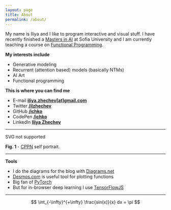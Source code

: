 ```yaml
---
layout: page
title: About
permalink: /about/
---
```


My name is Iliya and I like to program interactive and visual stuff. I have recently
finished a [Masters in AI](https://github.com/ichko/forward-model) at Sofia University
and I am currently teaching a course on [Functional Programming](https://github.com/ichko/fmi-fp-2020-21).

**My interests include**

- Generative modeling
- Recurrent (attention based) models (basically NTMs)
- AI Art
- Functional programming

**This is where you can find me**

- E-mail <b> <a href="#">iliya.zhechev[at]gmail.com</a></b>
- Twitter <b> <a href="https://twitter.com/ilzhechev">/ilzhechev</a></b>
- GitHub <b> <a href="https://github.com/ichko">/ichko</a></b>
- CodePen <b> <a href="https://codepen.io/ichko">/ichko</a></b>
- LinkedIn <b> <a href="https://www.linkedin.com/in/iliya-zhechev/">Iliya Zhechev</a></b>

---

<p>
  <object
    class="center-image"
    type="image/svg+xml"
    data="/assets/common/introduction.svg"
  >
    SVG not supported
  </object>
</p>
<div class='fig'>
  <b>Fig. 1 </b> - <a href="/cppns">CPPN</a> self portrait.
</div>

---

**Tools**

- I do the diagrams for the blog with [Diagrams.net](https://www.diagrams.net/)
- [Desmos.com](https://www.desmos.com/) is useful tool for plotting functions
- Big fan of [PyTorch](https://pytorch.org/)
- But for in-browser deep learning I use [TensorFlowJS](https://www.tensorflow.org/js)

---

$$
\int_{-\infty}^{+\infty} \frac{sin(x)}{x} dx = \pi
$$
